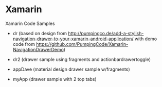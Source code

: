 # Xamarin
Xamarin Code Samples

 - dr (based on design from http://pumpingco.de/add-a-stylish-navigation-drawer-to-your-xamarin-android-application/ with demo code from https://github.com/PumpingCode/Xamarin-NavigationDrawerDemo)

 - dr2 (drawer sample using fragments and actionbardrawertoggle)

 - appDave (material design drawer sample w/fragments)
 
 - myApp (drawer sample with 2 top tabs)
 

